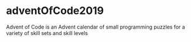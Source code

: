 # adventOfCode2019
Advent of Code is an Advent calendar of small programming puzzles for a variety of skill sets and skill levels
